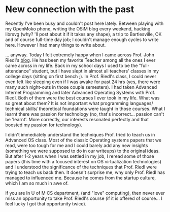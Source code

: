 New connection with the past
===
Recently I've been busy and couldn't post here lately. Between playing with my OpenMoko phone, writing the OSiM blog every weekend, hacking librsvg (why? 'll post about it if it takes any shape), a trip to Bartlesville, OK and of course full-time day job; I couldn't manage enough cycles to write here. However I had many things to write about.  
  
... anyway. Today I felt extremely happy when I came across Prof. John Riedl's [blog][0]. He has been my favorite Teacher among all the ones I ever came across in my life. Back in my school days I used to be the "full-attendance" student, but I have slept in almost all teachers' classes in my college days (sitting on first bench ;). In Prof. Riedl's class, I could never even felt like sleeping even if I was awake for past 24 hrs (yes, there were many such night-outs in those couple semesters). I had taken Advanced Internet Programming and later Advanced Operating Systems with Prof. Riedl. Both of them were the best courses I ever took in my life. What was so great about them? It is not important what programming languages/ technical skills/ theoretical foundations were taught in those courses. What I learnt there was passion for technology (no, that's incorrect... passion can't be 'learnt'. More correctly, our interests resonated perfectly and that boosted my passion for technology).  
  
I didn't immediately understand the techniques Prof. tried to teach us in Advanced OS class. Most of the classic Operating systems papers that we read, were too tough for me and I could barely add any new insights (something we were supposed to do in our writeups) to the original ideas. But after 1-2 years when I was settled in my job, I reread some of those papers (this time with a focused interest on OS virtualization technologies) and I understood the significance of the techniques that Prof. Riedl were trying to teach us back then. It doesn't surprise me, why only Prof. Riedl has managed to influenced me. Because he comes from the startup culture, which I am so much in awe of.  
  
If you are In U of M CS department, (and "love" computing), then never ever miss an opportunity to take Prof. Riedl's course (if it is offered of course... I feel lucky I got that opportunity twice).

[0]: http://www.grouplens.org/blog/21

